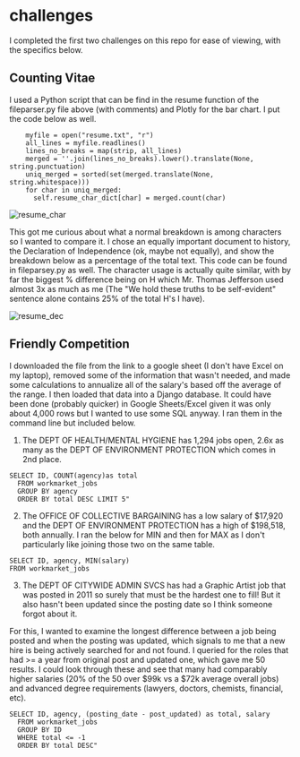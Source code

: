 # challenges

I completed the first two challenges on this repo for ease of viewing, with the specifics below.

## Counting Vitae

I used a Python script that can be find in the resume function of the fileparser.py file above (with comments) and Plotly for the bar chart. I put the code below as well.

```
    myfile = open("resume.txt", "r")
    all_lines = myfile.readlines()
    lines_no_breaks = map(strip, all_lines)
    merged = ''.join(lines_no_breaks).lower().translate(None, string.punctuation)
    uniq_merged = sorted(set(merged.translate(None, string.whitespace)))
    for char in uniq_merged:
      self.resume_char_dict[char] = merged.count(char)
```
![resume_char](https://cloud.githubusercontent.com/assets/17169813/21834285/ff211dbc-d781-11e6-9261-40e16d39a5d7.png)

This got me curious about what a normal breakdown is among characters so I wanted to compare it. I chose an equally important document to history, the Declaration of Independence (ok, maybe not equally), and show the breakdown below as a percentage of the total text.
This code can be found in fileparsey.py as well. The character usage is actually quite similar, with by far the biggest % difference being on H which Mr. Thomas Jefferson used almost 3x as much as me (The "We hold these truths to be self-evident" sentence alone contains 25% of the total H's I have).

![resume_dec](https://cloud.githubusercontent.com/assets/17169813/21834467/59598f84-d783-11e6-9f44-c10b584e906d.png)

## Friendly Competition
I downloaded the file from the link to a google sheet (I don't have Excel on my laptop), removed some of the information that wasn't needed, and made some calculations to annualize all of the salary's based off the average of the range. I then loaded that data into a Django database. It could have been done (probably quicker) in Google Sheets/Excel given it was only about 4,000 rows but I wanted to use some SQL anyway. I ran them in the command line but included below.

1. The DEPT OF HEALTH/MENTAL HYGIENE has 1,294 jobs open, 2.6x as many as the DEPT OF ENVIRONMENT PROTECTION which comes in 2nd place.
```
SELECT ID, COUNT(agency)as total 
  FROM workmarket_jobs 
  GROUP BY agency 
  ORDER BY total DESC LIMIT 5"
```

2. The OFFICE OF COLLECTIVE BARGAINING has a low salary of $17,920 and the DEPT OF ENVIRONMENT PROTECTION has a high of $198,518, both annually.
I ran the below for MIN and then for MAX as I don't particularly like joining those two on the same table.
```
SELECT ID, agency, MIN(salary) 
FROM workmarket_jobs
```

3. The DEPT OF CITYWIDE ADMIN SVCS has had a Graphic Artist job that was posted in 2011 so surely that must be the hardest one to fill! But it also hasn't been updated since the posting date so I think someone forgot about it.

For this, I wanted to examine the longest difference between a job being posted and when the posting was updated, which signals to me that a new hire is being actively searched for and not found. I queried for the roles that had >= a year from original post and updated one, which gave me 50 results. I could look through these and see that many had comparably higher salaries (20% of the 50 over $99k vs a $72k average overall jobs) and advanced degree requirements (lawyers, doctors, chemists, financial, etc). 

```
SELECT ID, agency, (posting_date - post_updated) as total, salary 
  FROM workmarket_jobs 
  GROUP BY ID
  WHERE total <= -1 
  ORDER BY total DESC"
```

